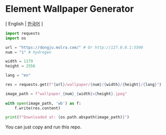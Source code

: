 # Element Wallpaper Generator
\[ English | [한국어](README_ko.md) \]

```python
import requests
import os

url = "https://dongju.molra.com/" # Or http://127.0.0.1:5500
num = "1" # hydrogen

width = 1179
height = 2556

lang = "en"

res = requests.get(f"{url}/wallpaper/{num}/{width}/{height}/{lang}")

image_path = f"wallpaper_{num}_{width}x{height}.jpeg"
    
with open(image_path, 'wb') as f:
    f.write(res.content)

print(f"Downloaded at: {os.path.abspath(image_path)}")
```
You can just copy and run this repo.
